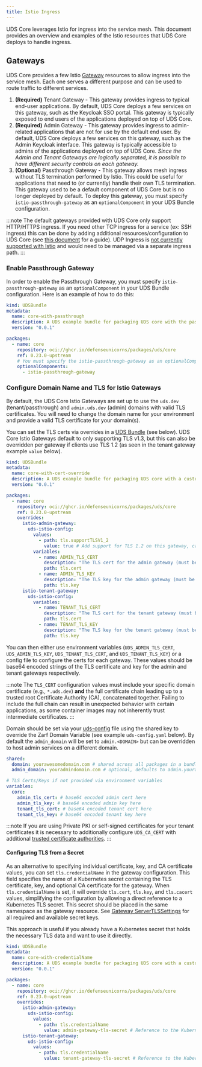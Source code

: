 ```yaml
---
title: Istio Ingress
---
```


UDS Core leverages Istio for ingress into the service mesh. This document provides an overview and examples of the Istio resources that UDS Core deploys to handle ingress.

## Gateways

UDS Core provides a few Istio [Gateway](https://istio.io/latest/docs/reference/config/networking/gateway/) resources to allow ingress into the service mesh. Each one serves a different purpose and can be used to route traffic to different services.

1. **(Required)** Tenant Gateway - This gateway provides ingress to typical end-user applications. By default, UDS Core deploys a few services on this gateway, such as the Keycloak SSO portal. This gateway is typically exposed to end users of the applications deployed on top of UDS Core.
2. **(Required)** Admin Gateway - This gateway provides ingress to admin-related applications that are not for use by the default end user. By default, UDS Core deploys a few services on this gateway, such as the Admin Keycloak interface. This gateway is typically accessible to admins of the applications deployed on top of UDS Core. *Since the Admin and Tenant Gateways are logically separated, it is possible to have different security controls on each gateway.*
3. **(Optional)** Passthrough Gateway - This gateway allows mesh ingress without TLS termination performed by Istio. This could be useful for applications that need to (or currently) handle their own TLS termination. This gateway used to be a default component of UDS Core but is no longer deployed by default. To deploy this gateway, you must specify `istio-passthrough-gateway` as an `optionalComponent` in your UDS Bundle configuration.

:::note
The default gateways provided with UDS Core only support HTTP/HTTPS ingress. If you need other TCP ingress for a service (ex: SSH ingress) this can be done by adding additional resources/configuration to UDS Core (see [this document](https://uds.defenseunicorns.com/reference/configuration/non-http-ingress/) for a guide). UDP Ingress is [not currently supported with Istio](https://github.com/istio/istio/issues/1430) and would need to be managed via a separate ingress path.
:::

### Enable Passthrough Gateway

In order to enable the Passthrough Gateway, you must specify `istio-passthrough-gateway` as an `optionalComponent` in your UDS Bundle configuration. Here is an example of how to do this:

```yaml
kind: UDSBundle
metadata:
  name: core-with-passthrough
  description: A UDS example bundle for packaging UDS core with the passthrough gateway enabled
  version: "0.0.1"

packages:
  - name: core
    repository: oci://ghcr.io/defenseunicorns/packages/uds/core
    ref: 0.23.0-upstream
    # You must specify the istio-passthrough-gateway as an optionalComponent or else it will not be deployed
    optionalComponents:
      - istio-passthrough-gateway
```

### Configure Domain Name and TLS for Istio Gateways

By default, the UDS Core Istio Gateways are set up to use the `uds.dev` (tenant/passthrough) and `admin.uds.dev` (admin) domains with valid TLS certificates.  You will need to change the domain name for your environment and provide a valid TLS certificate for your domain(s).

You can set the TLS certs via overrides in a [UDS Bundle](https://uds.defenseunicorns.com/structure/bundles/) (see below). UDS Core Istio Gateways default to only supporting TLS v1.3, but this can also be overridden per gateway if clients use TLS 1.2 (as seen in the tenant gateway example `value` below).

```yaml
kind: UDSBundle
metadata:
  name: core-with-cert-override
  description: A UDS example bundle for packaging UDS core with a custom TLS certificate
  version: "0.0.1"

packages:
  - name: core
    repository: oci://ghcr.io/defenseunicorns/packages/uds/core
    ref: 0.23.0-upstream
    overrides:
      istio-admin-gateway:
        uds-istio-config:
          values:
            - path: tls.supportTLSV1_2
              value: true # Add support for TLS 1.2 on this gateway, can be specified via variables if needed at deploy time
          variables:
            - name: ADMIN_TLS_CERT
              description: "The TLS cert for the admin gateway (must be base64 encoded)"
              path: tls.cert
            - name: ADMIN_TLS_KEY
              description: "The TLS key for the admin gateway (must be base64 encoded)"
              path: tls.key
      istio-tenant-gateway:
        uds-istio-config:
          variables:
            - name: TENANT_TLS_CERT
              description: "The TLS cert for the tenant gateway (must be base64 encoded)"
              path: tls.cert
            - name: TENANT_TLS_KEY
              description: "The TLS key for the tenant gateway (must be base64 encoded)"
              path: tls.key
```

You can then either use environment variables (`UDS_ADMIN_TLS_CERT`, `UDS_ADMIN_TLS_KEY`, `UDS_TENANT_TLS_CERT`, and `UDS_TENANT_TLS_KEY`) or a config file to configure the certs for each gateway. These values should be base64 encoded strings of the TLS certificate and key for the admin and tenant gateways respectively.

:::note
The `TLS_CERT` configuration values must include your specific domain certificate (e.g., `*.uds.dev`) **and** the full certificate chain leading up to a trusted root Certificate Authority (CA), concatenated together. Failing to include the full chain can result in unexpected behavior with certain applications, as some container images may not inherently trust intermediate certificates.
:::

Domain should be set via your [uds-config](https://uds.defenseunicorns.com/reference/cli/quickstart-and-usage/#variables-and-configuration) file using the shared key to override the Zarf Domain Variable (see example `uds-config.yaml` below). By default the `admin_domain` will be set to `admin.<DOMAIN>` but can be overridden to host admin services on a different domain.

```yaml
shared:
  domain: yourawesomedomain.com # shared across all packages in a bundle
  admin_domain: youradmindomain.com # optional, defaults to admin.yourawesomedomain.com

# TLS Certs/Keys if not provided via environment variables
variables:
  core:
    admin_tls_cert: # base64 encoded admin cert here
    admin_tls_key: # base64 encoded admin key here
    tenant_tls_cert: # base64 encoded tenant cert here
    tenant_tls_key: # base64 encoded tenant key here
```

:::note
If you are using Private PKI or self-signed certificates for your tenant certificates it is necessary to additionally configure `UDS_CA_CERT` with additional [trusted certificate authorities](/reference/configuration/uds-operator/package/#trusted-certificate-authority).
:::

#### Configuring TLS from a Secret

As an alternative to specifying individual certificate, key, and CA certificate values, you can set `tls.credentialName` in the gateway configuration. This field specifies the name of a Kubernetes secret containing the TLS certificate, key, and optional CA certificate for the gateway. When `tls.credentialName` is set, it will override `tls.cert`, `tls.key`, and `tls.cacert` values, simplifying the configuration by allowing a direct reference to a Kubernetes TLS secret. This secret should be placed in the same namespace as the gateway resource. See [Gateway ServerTLSSettings](https://istio.io/latest/docs/reference/config/networking/gateway/#ServerTLSSettings) for all required and available secret keys.

This approach is useful if you already have a Kubernetes secret that holds the necessary TLS data and want to use it directly.

```yaml
kind: UDSBundle
metadata:
  name: core-with-credentialName
  description: A UDS example bundle for packaging UDS core with a custom TLS credentialName
  version: "0.0.1"

packages:
  - name: core
    repository: oci://ghcr.io/defenseunicorns/packages/uds/core
    ref: 0.23.0-upstream
    overrides:
      istio-admin-gateway:
        uds-istio-config:
          values:
            - path: tls.credentialName
              value: admin-gateway-tls-secret # Reference to the Kubernetes secret for the admin gateway's TLS certificate
      istio-tenant-gateway:
        uds-istio-config:
          values:
            - path: tls.credentialName
              value: tenant-gateway-tls-secret # Reference to the Kubernetes secret for the tenant gateway's TLS certificate
```
